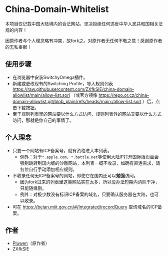 # China-Domain-Whitelist
本项目仅记载中国大陆境内的合法网站，坚决拒绝任何违反中华人民共和国相关法规的内容！

因原作者与个人理念略有冲突，故fork之。对原作者无任何不敬之意！感谢原作者的无私奉献！

## 使用步骤
* 在浏览器中安装SwitchyOmega插件。
* 新建或更改现有的Switching Profile，导入规则列表 https://raw.githubusercontent.com/ZXfkSIE/china-domain-allowlist/main/allow-list.sorl （或官方镜像 https://repo.or.cz/china-domain-allowlist.git/blob_plain/refs/heads/main:/allow-list.sorl ）后，点击下载按钮。
* 至于规则列表里的网站要以什么方式访问、规则列表外的网站又要以什么方式访问，那就是你自己的事情了。

## 个人理念
* 只要一个网站有ICP备案号，就有资格进入本列表。
  * 例外：对于`*.apple.com`、`*.battle.net`等使用大陆IP打开国际版页面会强制跳转到国内版的沙雕网站，本列表一概不收录，如确有直连需求，请各位自行手动添加相应规则。
* 不收录任何无ICP备案号的网站，即使它在国内还可以**勉强**访问。
  * 因为fork过来的列表里这类网站实在太多，所以没办法短期内清除干净，只能随缘删。
  * 例外：对极少数没有标识ICP备案的域名，只要确认服务器在大陆，也可以收录。
* 可在 https://beian.miit.gov.cn/#/Integrated/recordQuery 查询域名的ICP备案。

## 作者
* [Pluwen](https://twitter.com/pluwen)（原作者）
* ZXfkSIE
